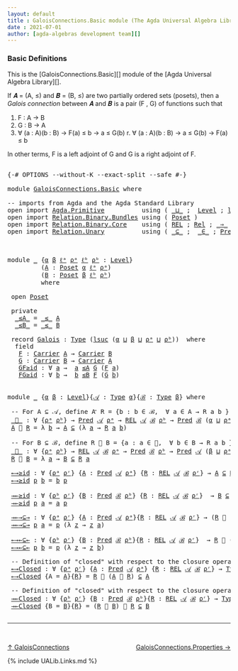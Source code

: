 ```yaml
---
layout: default
title : GaloisConnections.Basic module (The Agda Universal Algebra Library)
date : 2021-07-01
author: [agda-algebras development team][]
---
```


### <a id="basic-definitions">Basic Definitions</a>

This is the [GaloisConnections.Basic][] module of the [Agda Universal Algebra Library][].

If 𝑨 = (A, ≤) and 𝑩 = (B, ≤) are two partially ordered sets (posets), then a
*Galois connection* between 𝑨 and 𝑩 is a pair (F , G) of functions such that

1. F : A → B
2. G : B → A
3. ∀ (a : A)(b : B)  →  F(a) ≤   b   →    a  ≤ G(b)
r. ∀ (a : A)(b : B)  →    a  ≤ G(b)  →  F(a) ≤   b

In other terms, F is a left adjoint of G and G is a right adjoint of F.

<pre class="Agda">

<a id="679" class="Symbol">{-#</a> <a id="683" class="Keyword">OPTIONS</a> <a id="691" class="Pragma">--without-K</a> <a id="703" class="Pragma">--exact-split</a> <a id="717" class="Pragma">--safe</a> <a id="724" class="Symbol">#-}</a>

<a id="729" class="Keyword">module</a> <a id="736" href="GaloisConnections.Basic.html" class="Module">GaloisConnections.Basic</a> <a id="760" class="Keyword">where</a>

<a id="767" class="Comment">-- imports from Agda and the Agda Standard Library</a>
<a id="818" class="Keyword">open</a> <a id="823" class="Keyword">import</a> <a id="830" href="Agda.Primitive.html" class="Module">Agda.Primitive</a>          <a id="854" class="Keyword">using</a> <a id="860" class="Symbol">(</a> <a id="862" href="Agda.Primitive.html#810" class="Primitive Operator">_⊔_</a> <a id="866" class="Symbol">;</a>  <a id="869" href="Agda.Primitive.html#597" class="Postulate">Level</a> <a id="875" class="Symbol">;</a> <a id="877" href="Agda.Primitive.html#780" class="Primitive">lsuc</a><a id="881" class="Symbol">)</a> <a id="883" class="Keyword">renaming</a> <a id="892" class="Symbol">(</a> <a id="894" href="Agda.Primitive.html#326" class="Primitive">Set</a> <a id="898" class="Symbol">to</a> <a id="901" class="Primitive">Type</a> <a id="906" class="Symbol">)</a>
<a id="908" class="Keyword">open</a> <a id="913" class="Keyword">import</a> <a id="920" href="Relation.Binary.Bundles.html" class="Module">Relation.Binary.Bundles</a> <a id="944" class="Keyword">using</a> <a id="950" class="Symbol">(</a> <a id="952" href="Relation.Binary.Bundles.html#3028" class="Record">Poset</a> <a id="958" class="Symbol">)</a>
<a id="960" class="Keyword">open</a> <a id="965" class="Keyword">import</a> <a id="972" href="Relation.Binary.Core.html" class="Module">Relation.Binary.Core</a>    <a id="996" class="Keyword">using</a> <a id="1002" class="Symbol">(</a> <a id="1004" href="Relation.Binary.Core.html#766" class="Function">REL</a> <a id="1008" class="Symbol">;</a> <a id="1010" href="Relation.Binary.Core.html#882" class="Function">Rel</a> <a id="1014" class="Symbol">;</a> <a id="1016" href="Relation.Binary.Core.html#1254" class="Function Operator">_⇒_</a> <a id="1020" class="Symbol">;</a> <a id="1022" href="Relation.Binary.Core.html#1563" class="Function Operator">_Preserves_⟶_</a> <a id="1036" class="Symbol">)</a>
<a id="1038" class="Keyword">open</a> <a id="1043" class="Keyword">import</a> <a id="1050" href="Relation.Unary.html" class="Module">Relation.Unary</a>          <a id="1074" class="Keyword">using</a> <a id="1080" class="Symbol">(</a> <a id="1082" href="Relation.Unary.html#1742" class="Function Operator">_⊆_</a> <a id="1086" class="Symbol">;</a>  <a id="1089" href="Relation.Unary.html#1523" class="Function Operator">_∈_</a> <a id="1093" class="Symbol">;</a> <a id="1095" href="Relation.Unary.html#1101" class="Function">Pred</a>   <a id="1102" class="Symbol">)</a>



<a id="1107" class="Keyword">module</a> <a id="1114" href="GaloisConnections.Basic.html#1114" class="Module">_</a> <a id="1116" class="Symbol">{</a><a id="1117" href="GaloisConnections.Basic.html#1117" class="Bound">α</a> <a id="1119" href="GaloisConnections.Basic.html#1119" class="Bound">β</a> <a id="1121" href="GaloisConnections.Basic.html#1121" class="Bound">ℓᵃ</a> <a id="1124" href="GaloisConnections.Basic.html#1124" class="Bound">ρᵃ</a> <a id="1127" href="GaloisConnections.Basic.html#1127" class="Bound">ℓᵇ</a> <a id="1130" href="GaloisConnections.Basic.html#1130" class="Bound">ρᵇ</a> <a id="1133" class="Symbol">:</a> <a id="1135" href="Agda.Primitive.html#597" class="Postulate">Level</a><a id="1140" class="Symbol">}</a>
         <a id="1151" class="Symbol">(</a><a id="1152" href="GaloisConnections.Basic.html#1152" class="Bound">A</a> <a id="1154" class="Symbol">:</a> <a id="1156" href="Relation.Binary.Bundles.html#3028" class="Record">Poset</a> <a id="1162" href="GaloisConnections.Basic.html#1117" class="Bound">α</a> <a id="1164" href="GaloisConnections.Basic.html#1121" class="Bound">ℓᵃ</a> <a id="1167" href="GaloisConnections.Basic.html#1124" class="Bound">ρᵃ</a><a id="1169" class="Symbol">)</a>
         <a id="1180" class="Symbol">(</a><a id="1181" href="GaloisConnections.Basic.html#1181" class="Bound">B</a> <a id="1183" class="Symbol">:</a> <a id="1185" href="Relation.Binary.Bundles.html#3028" class="Record">Poset</a> <a id="1191" href="GaloisConnections.Basic.html#1119" class="Bound">β</a> <a id="1193" href="GaloisConnections.Basic.html#1127" class="Bound">ℓᵇ</a> <a id="1196" href="GaloisConnections.Basic.html#1130" class="Bound">ρᵇ</a><a id="1198" class="Symbol">)</a>
         <a id="1209" class="Keyword">where</a>

 <a id="1217" class="Keyword">open</a> <a id="1222" href="Relation.Binary.Bundles.html#3028" class="Module">Poset</a>

 <a id="1230" class="Keyword">private</a>
  <a id="1240" href="GaloisConnections.Basic.html#1240" class="Function Operator">_≤A_</a> <a id="1245" class="Symbol">=</a> <a id="1247" href="Relation.Binary.Bundles.html#3167" class="Field Operator">_≤_</a> <a id="1251" href="GaloisConnections.Basic.html#1152" class="Bound">A</a>
  <a id="1255" href="GaloisConnections.Basic.html#1255" class="Function Operator">_≤B_</a> <a id="1260" class="Symbol">=</a> <a id="1262" href="Relation.Binary.Bundles.html#3167" class="Field Operator">_≤_</a> <a id="1266" href="GaloisConnections.Basic.html#1181" class="Bound">B</a>

 <a id="1270" class="Keyword">record</a> <a id="1277" href="GaloisConnections.Basic.html#1277" class="Record">Galois</a> <a id="1284" class="Symbol">:</a> <a id="1286" href="GaloisConnections.Basic.html#901" class="Primitive">Type</a> <a id="1291" class="Symbol">(</a><a id="1292" href="Agda.Primitive.html#780" class="Primitive">lsuc</a> <a id="1297" class="Symbol">(</a><a id="1298" href="GaloisConnections.Basic.html#1117" class="Bound">α</a> <a id="1300" href="Agda.Primitive.html#810" class="Primitive Operator">⊔</a> <a id="1302" href="GaloisConnections.Basic.html#1119" class="Bound">β</a> <a id="1304" href="Agda.Primitive.html#810" class="Primitive Operator">⊔</a> <a id="1306" href="GaloisConnections.Basic.html#1124" class="Bound">ρᵃ</a> <a id="1309" href="Agda.Primitive.html#810" class="Primitive Operator">⊔</a> <a id="1311" href="GaloisConnections.Basic.html#1130" class="Bound">ρᵇ</a><a id="1313" class="Symbol">))</a>  <a id="1317" class="Keyword">where</a>
  <a id="1325" class="Keyword">field</a>
   <a id="1334" href="GaloisConnections.Basic.html#1334" class="Field">F</a> <a id="1336" class="Symbol">:</a> <a id="1338" href="Relation.Binary.Bundles.html#3104" class="Field">Carrier</a> <a id="1346" href="GaloisConnections.Basic.html#1152" class="Bound">A</a> <a id="1348" class="Symbol">→</a> <a id="1350" href="Relation.Binary.Bundles.html#3104" class="Field">Carrier</a> <a id="1358" href="GaloisConnections.Basic.html#1181" class="Bound">B</a>
   <a id="1363" href="GaloisConnections.Basic.html#1363" class="Field">G</a> <a id="1365" class="Symbol">:</a> <a id="1367" href="Relation.Binary.Bundles.html#3104" class="Field">Carrier</a> <a id="1375" href="GaloisConnections.Basic.html#1181" class="Bound">B</a> <a id="1377" class="Symbol">→</a> <a id="1379" href="Relation.Binary.Bundles.html#3104" class="Field">Carrier</a> <a id="1387" href="GaloisConnections.Basic.html#1152" class="Bound">A</a>
   <a id="1392" href="GaloisConnections.Basic.html#1392" class="Field">GF≥id</a> <a id="1398" class="Symbol">:</a> <a id="1400" class="Symbol">∀</a> <a id="1402" href="GaloisConnections.Basic.html#1402" class="Bound">a</a> <a id="1404" class="Symbol">→</a>  <a id="1407" href="GaloisConnections.Basic.html#1402" class="Bound">a</a> <a id="1409" href="GaloisConnections.Basic.html#1240" class="Function Operator">≤A</a> <a id="1412" href="GaloisConnections.Basic.html#1363" class="Field">G</a> <a id="1414" class="Symbol">(</a><a id="1415" href="GaloisConnections.Basic.html#1334" class="Field">F</a> <a id="1417" href="GaloisConnections.Basic.html#1402" class="Bound">a</a><a id="1418" class="Symbol">)</a>
   <a id="1423" href="GaloisConnections.Basic.html#1423" class="Field">FG≥id</a> <a id="1429" class="Symbol">:</a> <a id="1431" class="Symbol">∀</a> <a id="1433" href="GaloisConnections.Basic.html#1433" class="Bound">b</a> <a id="1435" class="Symbol">→</a>  <a id="1438" href="GaloisConnections.Basic.html#1433" class="Bound">b</a> <a id="1440" href="GaloisConnections.Basic.html#1255" class="Function Operator">≤B</a> <a id="1443" href="GaloisConnections.Basic.html#1334" class="Field">F</a> <a id="1445" class="Symbol">(</a><a id="1446" href="GaloisConnections.Basic.html#1363" class="Field">G</a> <a id="1448" href="GaloisConnections.Basic.html#1433" class="Bound">b</a><a id="1449" class="Symbol">)</a>


<a id="1453" class="Keyword">module</a> <a id="1460" href="GaloisConnections.Basic.html#1460" class="Module">_</a> <a id="1462" class="Symbol">{</a><a id="1463" href="GaloisConnections.Basic.html#1463" class="Bound">α</a> <a id="1465" href="GaloisConnections.Basic.html#1465" class="Bound">β</a> <a id="1467" class="Symbol">:</a> <a id="1469" href="Agda.Primitive.html#597" class="Postulate">Level</a><a id="1474" class="Symbol">}{</a><a id="1476" href="GaloisConnections.Basic.html#1476" class="Bound">𝒜</a> <a id="1478" class="Symbol">:</a> <a id="1480" href="GaloisConnections.Basic.html#901" class="Primitive">Type</a> <a id="1485" href="GaloisConnections.Basic.html#1463" class="Bound">α</a><a id="1486" class="Symbol">}{</a><a id="1488" href="GaloisConnections.Basic.html#1488" class="Bound">ℬ</a> <a id="1490" class="Symbol">:</a> <a id="1492" href="GaloisConnections.Basic.html#901" class="Primitive">Type</a> <a id="1497" href="GaloisConnections.Basic.html#1465" class="Bound">β</a><a id="1498" class="Symbol">}</a> <a id="1500" class="Keyword">where</a>

 <a id="1508" class="Comment">-- For A ⊆ 𝒜, define A ⃗ R = {b : b ∈ ℬ,  ∀ a ∈ A → R a b }</a>
 <a id="1569" href="GaloisConnections.Basic.html#1569" class="Function Operator">_⃗_</a> <a id="1573" class="Symbol">:</a> <a id="1575" class="Symbol">∀</a> <a id="1577" class="Symbol">{</a><a id="1578" href="GaloisConnections.Basic.html#1578" class="Bound">ρᵃ</a> <a id="1581" href="GaloisConnections.Basic.html#1581" class="Bound">ρᵇ</a><a id="1583" class="Symbol">}</a> <a id="1585" class="Symbol">→</a> <a id="1587" href="Relation.Unary.html#1101" class="Function">Pred</a> <a id="1592" href="GaloisConnections.Basic.html#1476" class="Bound">𝒜</a> <a id="1594" href="GaloisConnections.Basic.html#1578" class="Bound">ρᵃ</a> <a id="1597" class="Symbol">→</a> <a id="1599" href="Relation.Binary.Core.html#766" class="Function">REL</a> <a id="1603" href="GaloisConnections.Basic.html#1476" class="Bound">𝒜</a> <a id="1605" href="GaloisConnections.Basic.html#1488" class="Bound">ℬ</a> <a id="1607" href="GaloisConnections.Basic.html#1581" class="Bound">ρᵇ</a> <a id="1610" class="Symbol">→</a> <a id="1612" href="Relation.Unary.html#1101" class="Function">Pred</a> <a id="1617" href="GaloisConnections.Basic.html#1488" class="Bound">ℬ</a> <a id="1619" class="Symbol">(</a><a id="1620" href="GaloisConnections.Basic.html#1463" class="Bound">α</a> <a id="1622" href="Agda.Primitive.html#810" class="Primitive Operator">⊔</a> <a id="1624" href="GaloisConnections.Basic.html#1578" class="Bound">ρᵃ</a> <a id="1627" href="Agda.Primitive.html#810" class="Primitive Operator">⊔</a> <a id="1629" href="GaloisConnections.Basic.html#1581" class="Bound">ρᵇ</a><a id="1631" class="Symbol">)</a>
 <a id="1634" href="GaloisConnections.Basic.html#1634" class="Bound">A</a> <a id="1636" href="GaloisConnections.Basic.html#1569" class="Function Operator">⃗</a> <a id="1638" href="GaloisConnections.Basic.html#1638" class="Bound">R</a> <a id="1640" class="Symbol">=</a> <a id="1642" class="Symbol">λ</a> <a id="1644" href="GaloisConnections.Basic.html#1644" class="Bound">b</a> <a id="1646" class="Symbol">→</a> <a id="1648" href="GaloisConnections.Basic.html#1634" class="Bound">A</a> <a id="1650" href="Relation.Unary.html#1742" class="Function Operator">⊆</a> <a id="1652" class="Symbol">(λ</a> <a id="1655" href="GaloisConnections.Basic.html#1655" class="Bound">a</a> <a id="1657" class="Symbol">→</a> <a id="1659" href="GaloisConnections.Basic.html#1638" class="Bound">R</a> <a id="1661" href="GaloisConnections.Basic.html#1655" class="Bound">a</a> <a id="1663" href="GaloisConnections.Basic.html#1644" class="Bound">b</a><a id="1664" class="Symbol">)</a>

 <a id="1668" class="Comment">-- For B ⊆ ℬ, define R ⃖ B = {a : a ∈ 𝒜,  ∀ b ∈ B → R a b }</a>
 <a id="1729" href="GaloisConnections.Basic.html#1729" class="Function Operator">_⃖_</a> <a id="1733" class="Symbol">:</a> <a id="1735" class="Symbol">∀</a> <a id="1737" class="Symbol">{</a><a id="1738" href="GaloisConnections.Basic.html#1738" class="Bound">ρᵃ</a> <a id="1741" href="GaloisConnections.Basic.html#1741" class="Bound">ρᵇ</a><a id="1743" class="Symbol">}</a> <a id="1745" class="Symbol">→</a> <a id="1747" href="Relation.Binary.Core.html#766" class="Function">REL</a> <a id="1751" href="GaloisConnections.Basic.html#1476" class="Bound">𝒜</a> <a id="1753" href="GaloisConnections.Basic.html#1488" class="Bound">ℬ</a> <a id="1755" href="GaloisConnections.Basic.html#1738" class="Bound">ρᵃ</a> <a id="1758" class="Symbol">→</a> <a id="1760" href="Relation.Unary.html#1101" class="Function">Pred</a> <a id="1765" href="GaloisConnections.Basic.html#1488" class="Bound">ℬ</a> <a id="1767" href="GaloisConnections.Basic.html#1741" class="Bound">ρᵇ</a> <a id="1770" class="Symbol">→</a> <a id="1772" href="Relation.Unary.html#1101" class="Function">Pred</a> <a id="1777" href="GaloisConnections.Basic.html#1476" class="Bound">𝒜</a> <a id="1779" class="Symbol">(</a><a id="1780" href="GaloisConnections.Basic.html#1465" class="Bound">β</a> <a id="1782" href="Agda.Primitive.html#810" class="Primitive Operator">⊔</a> <a id="1784" href="GaloisConnections.Basic.html#1738" class="Bound">ρᵃ</a> <a id="1787" href="Agda.Primitive.html#810" class="Primitive Operator">⊔</a> <a id="1789" href="GaloisConnections.Basic.html#1741" class="Bound">ρᵇ</a><a id="1791" class="Symbol">)</a>
 <a id="1794" href="GaloisConnections.Basic.html#1794" class="Bound">R</a> <a id="1796" href="GaloisConnections.Basic.html#1729" class="Function Operator">⃖</a> <a id="1798" href="GaloisConnections.Basic.html#1798" class="Bound">B</a> <a id="1800" class="Symbol">=</a> <a id="1802" class="Symbol">λ</a> <a id="1804" href="GaloisConnections.Basic.html#1804" class="Bound">a</a> <a id="1806" class="Symbol">→</a> <a id="1808" href="GaloisConnections.Basic.html#1798" class="Bound">B</a> <a id="1810" href="Relation.Unary.html#1742" class="Function Operator">⊆</a> <a id="1812" href="GaloisConnections.Basic.html#1794" class="Bound">R</a> <a id="1814" href="GaloisConnections.Basic.html#1804" class="Bound">a</a>

 <a id="1818" href="GaloisConnections.Basic.html#1818" class="Function">←→≥id</a> <a id="1824" class="Symbol">:</a> <a id="1826" class="Symbol">∀</a> <a id="1828" class="Symbol">{</a><a id="1829" href="GaloisConnections.Basic.html#1829" class="Bound">ρᵃ</a> <a id="1832" href="GaloisConnections.Basic.html#1832" class="Bound">ρʳ</a><a id="1834" class="Symbol">}</a> <a id="1836" class="Symbol">{</a><a id="1837" href="GaloisConnections.Basic.html#1837" class="Bound">A</a> <a id="1839" class="Symbol">:</a> <a id="1841" href="Relation.Unary.html#1101" class="Function">Pred</a> <a id="1846" href="GaloisConnections.Basic.html#1476" class="Bound">𝒜</a> <a id="1848" href="GaloisConnections.Basic.html#1829" class="Bound">ρᵃ</a><a id="1850" class="Symbol">}</a> <a id="1852" class="Symbol">{</a><a id="1853" href="GaloisConnections.Basic.html#1853" class="Bound">R</a> <a id="1855" class="Symbol">:</a> <a id="1857" href="Relation.Binary.Core.html#766" class="Function">REL</a> <a id="1861" href="GaloisConnections.Basic.html#1476" class="Bound">𝒜</a> <a id="1863" href="GaloisConnections.Basic.html#1488" class="Bound">ℬ</a> <a id="1865" href="GaloisConnections.Basic.html#1832" class="Bound">ρʳ</a><a id="1867" class="Symbol">}</a> <a id="1869" class="Symbol">→</a> <a id="1871" href="GaloisConnections.Basic.html#1837" class="Bound">A</a> <a id="1873" href="Relation.Unary.html#1742" class="Function Operator">⊆</a> <a id="1875" href="GaloisConnections.Basic.html#1853" class="Bound">R</a> <a id="1877" href="GaloisConnections.Basic.html#1729" class="Function Operator">⃖</a> <a id="1879" class="Symbol">(</a><a id="1880" href="GaloisConnections.Basic.html#1837" class="Bound">A</a> <a id="1882" href="GaloisConnections.Basic.html#1569" class="Function Operator">⃗</a> <a id="1884" href="GaloisConnections.Basic.html#1853" class="Bound">R</a><a id="1885" class="Symbol">)</a>
 <a id="1888" href="GaloisConnections.Basic.html#1818" class="Function">←→≥id</a> <a id="1894" href="GaloisConnections.Basic.html#1894" class="Bound">p</a> <a id="1896" href="GaloisConnections.Basic.html#1896" class="Bound">b</a> <a id="1898" class="Symbol">=</a> <a id="1900" href="GaloisConnections.Basic.html#1896" class="Bound">b</a> <a id="1902" href="GaloisConnections.Basic.html#1894" class="Bound">p</a>

 <a id="1906" href="GaloisConnections.Basic.html#1906" class="Function">→←≥id</a> <a id="1912" class="Symbol">:</a> <a id="1914" class="Symbol">∀</a> <a id="1916" class="Symbol">{</a><a id="1917" href="GaloisConnections.Basic.html#1917" class="Bound">ρᵇ</a> <a id="1920" href="GaloisConnections.Basic.html#1920" class="Bound">ρʳ</a><a id="1922" class="Symbol">}</a> <a id="1924" class="Symbol">{</a><a id="1925" href="GaloisConnections.Basic.html#1925" class="Bound">B</a> <a id="1927" class="Symbol">:</a> <a id="1929" href="Relation.Unary.html#1101" class="Function">Pred</a> <a id="1934" href="GaloisConnections.Basic.html#1488" class="Bound">ℬ</a> <a id="1936" href="GaloisConnections.Basic.html#1917" class="Bound">ρᵇ</a><a id="1938" class="Symbol">}</a> <a id="1940" class="Symbol">{</a><a id="1941" href="GaloisConnections.Basic.html#1941" class="Bound">R</a> <a id="1943" class="Symbol">:</a> <a id="1945" href="Relation.Binary.Core.html#766" class="Function">REL</a> <a id="1949" href="GaloisConnections.Basic.html#1476" class="Bound">𝒜</a> <a id="1951" href="GaloisConnections.Basic.html#1488" class="Bound">ℬ</a> <a id="1953" href="GaloisConnections.Basic.html#1920" class="Bound">ρʳ</a><a id="1955" class="Symbol">}</a>  <a id="1958" class="Symbol">→</a> <a id="1960" href="GaloisConnections.Basic.html#1925" class="Bound">B</a> <a id="1962" href="Relation.Unary.html#1742" class="Function Operator">⊆</a> <a id="1964" class="Symbol">(</a><a id="1965" href="GaloisConnections.Basic.html#1941" class="Bound">R</a> <a id="1967" href="GaloisConnections.Basic.html#1729" class="Function Operator">⃖</a> <a id="1969" href="GaloisConnections.Basic.html#1925" class="Bound">B</a><a id="1970" class="Symbol">)</a> <a id="1972" href="GaloisConnections.Basic.html#1569" class="Function Operator">⃗</a> <a id="1974" href="GaloisConnections.Basic.html#1941" class="Bound">R</a>
 <a id="1977" href="GaloisConnections.Basic.html#1906" class="Function">→←≥id</a> <a id="1983" href="GaloisConnections.Basic.html#1983" class="Bound">p</a> <a id="1985" href="GaloisConnections.Basic.html#1985" class="Bound">a</a> <a id="1987" class="Symbol">=</a> <a id="1989" href="GaloisConnections.Basic.html#1985" class="Bound">a</a> <a id="1991" href="GaloisConnections.Basic.html#1983" class="Bound">p</a>

 <a id="1995" href="GaloisConnections.Basic.html#1995" class="Function">→←→⊆→</a> <a id="2001" class="Symbol">:</a> <a id="2003" class="Symbol">∀</a> <a id="2005" class="Symbol">{</a><a id="2006" href="GaloisConnections.Basic.html#2006" class="Bound">ρᵃ</a> <a id="2009" href="GaloisConnections.Basic.html#2009" class="Bound">ρʳ</a><a id="2011" class="Symbol">}</a> <a id="2013" class="Symbol">{</a><a id="2014" href="GaloisConnections.Basic.html#2014" class="Bound">A</a> <a id="2016" class="Symbol">:</a> <a id="2018" href="Relation.Unary.html#1101" class="Function">Pred</a> <a id="2023" href="GaloisConnections.Basic.html#1476" class="Bound">𝒜</a> <a id="2025" href="GaloisConnections.Basic.html#2006" class="Bound">ρᵃ</a><a id="2027" class="Symbol">}{</a><a id="2029" href="GaloisConnections.Basic.html#2029" class="Bound">R</a> <a id="2031" class="Symbol">:</a> <a id="2033" href="Relation.Binary.Core.html#766" class="Function">REL</a> <a id="2037" href="GaloisConnections.Basic.html#1476" class="Bound">𝒜</a> <a id="2039" href="GaloisConnections.Basic.html#1488" class="Bound">ℬ</a> <a id="2041" href="GaloisConnections.Basic.html#2009" class="Bound">ρʳ</a><a id="2043" class="Symbol">}</a> <a id="2045" class="Symbol">→</a> <a id="2047" class="Symbol">(</a><a id="2048" href="GaloisConnections.Basic.html#2029" class="Bound">R</a> <a id="2050" href="GaloisConnections.Basic.html#1729" class="Function Operator">⃖</a> <a id="2052" class="Symbol">(</a><a id="2053" href="GaloisConnections.Basic.html#2014" class="Bound">A</a> <a id="2055" href="GaloisConnections.Basic.html#1569" class="Function Operator">⃗</a> <a id="2057" href="GaloisConnections.Basic.html#2029" class="Bound">R</a><a id="2058" class="Symbol">))</a> <a id="2061" href="GaloisConnections.Basic.html#1569" class="Function Operator">⃗</a> <a id="2063" href="GaloisConnections.Basic.html#2029" class="Bound">R</a> <a id="2065" href="Relation.Unary.html#1742" class="Function Operator">⊆</a> <a id="2067" href="GaloisConnections.Basic.html#2014" class="Bound">A</a> <a id="2069" href="GaloisConnections.Basic.html#1569" class="Function Operator">⃗</a> <a id="2071" href="GaloisConnections.Basic.html#2029" class="Bound">R</a>
 <a id="2074" href="GaloisConnections.Basic.html#1995" class="Function">→←→⊆→</a> <a id="2080" href="GaloisConnections.Basic.html#2080" class="Bound">p</a> <a id="2082" href="GaloisConnections.Basic.html#2082" class="Bound">a</a> <a id="2084" class="Symbol">=</a> <a id="2086" href="GaloisConnections.Basic.html#2080" class="Bound">p</a> <a id="2088" class="Symbol">(λ</a> <a id="2091" href="GaloisConnections.Basic.html#2091" class="Bound">z</a> <a id="2093" class="Symbol">→</a> <a id="2095" href="GaloisConnections.Basic.html#2091" class="Bound">z</a> <a id="2097" href="GaloisConnections.Basic.html#2082" class="Bound">a</a><a id="2098" class="Symbol">)</a>

 <a id="2102" href="GaloisConnections.Basic.html#2102" class="Function">←→←⊆←</a> <a id="2108" class="Symbol">:</a> <a id="2110" class="Symbol">∀</a> <a id="2112" class="Symbol">{</a><a id="2113" href="GaloisConnections.Basic.html#2113" class="Bound">ρᵇ</a> <a id="2116" href="GaloisConnections.Basic.html#2116" class="Bound">ρʳ</a><a id="2118" class="Symbol">}</a> <a id="2120" class="Symbol">{</a><a id="2121" href="GaloisConnections.Basic.html#2121" class="Bound">B</a> <a id="2123" class="Symbol">:</a> <a id="2125" href="Relation.Unary.html#1101" class="Function">Pred</a> <a id="2130" href="GaloisConnections.Basic.html#1488" class="Bound">ℬ</a> <a id="2132" href="GaloisConnections.Basic.html#2113" class="Bound">ρᵇ</a><a id="2134" class="Symbol">}{</a><a id="2136" href="GaloisConnections.Basic.html#2136" class="Bound">R</a> <a id="2138" class="Symbol">:</a> <a id="2140" href="Relation.Binary.Core.html#766" class="Function">REL</a> <a id="2144" href="GaloisConnections.Basic.html#1476" class="Bound">𝒜</a> <a id="2146" href="GaloisConnections.Basic.html#1488" class="Bound">ℬ</a> <a id="2148" href="GaloisConnections.Basic.html#2116" class="Bound">ρʳ</a><a id="2150" class="Symbol">}</a>  <a id="2153" class="Symbol">→</a> <a id="2155" href="GaloisConnections.Basic.html#2136" class="Bound">R</a> <a id="2157" href="GaloisConnections.Basic.html#1729" class="Function Operator">⃖</a> <a id="2159" class="Symbol">((</a><a id="2161" href="GaloisConnections.Basic.html#2136" class="Bound">R</a> <a id="2163" href="GaloisConnections.Basic.html#1729" class="Function Operator">⃖</a> <a id="2165" href="GaloisConnections.Basic.html#2121" class="Bound">B</a><a id="2166" class="Symbol">)</a> <a id="2168" href="GaloisConnections.Basic.html#1569" class="Function Operator">⃗</a> <a id="2170" href="GaloisConnections.Basic.html#2136" class="Bound">R</a><a id="2171" class="Symbol">)</a> <a id="2173" href="Relation.Unary.html#1742" class="Function Operator">⊆</a> <a id="2175" href="GaloisConnections.Basic.html#2136" class="Bound">R</a> <a id="2177" href="GaloisConnections.Basic.html#1729" class="Function Operator">⃖</a> <a id="2179" href="GaloisConnections.Basic.html#2121" class="Bound">B</a>
 <a id="2182" href="GaloisConnections.Basic.html#2102" class="Function">←→←⊆←</a> <a id="2188" href="GaloisConnections.Basic.html#2188" class="Bound">p</a> <a id="2190" href="GaloisConnections.Basic.html#2190" class="Bound">b</a> <a id="2192" class="Symbol">=</a> <a id="2194" href="GaloisConnections.Basic.html#2188" class="Bound">p</a> <a id="2196" class="Symbol">(λ</a> <a id="2199" href="GaloisConnections.Basic.html#2199" class="Bound">z</a> <a id="2201" class="Symbol">→</a> <a id="2203" href="GaloisConnections.Basic.html#2199" class="Bound">z</a> <a id="2205" href="GaloisConnections.Basic.html#2190" class="Bound">b</a><a id="2206" class="Symbol">)</a>

 <a id="2210" class="Comment">-- Definition of &quot;closed&quot; with respect to the closure operator λ A → R ⃖ (A ⃗ R)</a>
 <a id="2292" href="GaloisConnections.Basic.html#2292" class="Function">←→Closed</a> <a id="2301" class="Symbol">:</a> <a id="2303" class="Symbol">∀</a> <a id="2305" class="Symbol">{</a><a id="2306" href="GaloisConnections.Basic.html#2306" class="Bound">ρᵃ</a> <a id="2309" href="GaloisConnections.Basic.html#2309" class="Bound">ρʳ</a><a id="2311" class="Symbol">}</a> <a id="2313" class="Symbol">{</a><a id="2314" href="GaloisConnections.Basic.html#2314" class="Bound">A</a> <a id="2316" class="Symbol">:</a> <a id="2318" href="Relation.Unary.html#1101" class="Function">Pred</a> <a id="2323" href="GaloisConnections.Basic.html#1476" class="Bound">𝒜</a> <a id="2325" href="GaloisConnections.Basic.html#2306" class="Bound">ρᵃ</a><a id="2327" class="Symbol">}</a> <a id="2329" class="Symbol">{</a><a id="2330" href="GaloisConnections.Basic.html#2330" class="Bound">R</a> <a id="2332" class="Symbol">:</a> <a id="2334" href="Relation.Binary.Core.html#766" class="Function">REL</a> <a id="2338" href="GaloisConnections.Basic.html#1476" class="Bound">𝒜</a> <a id="2340" href="GaloisConnections.Basic.html#1488" class="Bound">ℬ</a> <a id="2342" href="GaloisConnections.Basic.html#2309" class="Bound">ρʳ</a><a id="2344" class="Symbol">}</a> <a id="2346" class="Symbol">→</a> <a id="2348" href="GaloisConnections.Basic.html#901" class="Primitive">Type</a> <a id="2353" class="Symbol">_</a>
 <a id="2356" href="GaloisConnections.Basic.html#2292" class="Function">←→Closed</a> <a id="2365" class="Symbol">{</a><a id="2366" class="Argument">A</a> <a id="2368" class="Symbol">=</a> <a id="2370" href="GaloisConnections.Basic.html#2370" class="Bound">A</a><a id="2371" class="Symbol">}{</a><a id="2373" href="GaloisConnections.Basic.html#2373" class="Bound">R</a><a id="2374" class="Symbol">}</a> <a id="2376" class="Symbol">=</a> <a id="2378" href="GaloisConnections.Basic.html#2373" class="Bound">R</a> <a id="2380" href="GaloisConnections.Basic.html#1729" class="Function Operator">⃖</a> <a id="2382" class="Symbol">(</a><a id="2383" href="GaloisConnections.Basic.html#2370" class="Bound">A</a> <a id="2385" href="GaloisConnections.Basic.html#1569" class="Function Operator">⃗</a> <a id="2387" href="GaloisConnections.Basic.html#2373" class="Bound">R</a><a id="2388" class="Symbol">)</a> <a id="2390" href="Relation.Unary.html#1742" class="Function Operator">⊆</a> <a id="2392" href="GaloisConnections.Basic.html#2370" class="Bound">A</a>

 <a id="2396" class="Comment">-- Definition of &quot;closed&quot; with respect to the closure operator λ B → (R ⃖ B) ⃗ R</a>
 <a id="2478" href="GaloisConnections.Basic.html#2478" class="Function">→←Closed</a> <a id="2487" class="Symbol">:</a> <a id="2489" class="Symbol">∀</a> <a id="2491" class="Symbol">{</a><a id="2492" href="GaloisConnections.Basic.html#2492" class="Bound">ρᵇ</a> <a id="2495" href="GaloisConnections.Basic.html#2495" class="Bound">ρʳ</a><a id="2497" class="Symbol">}</a> <a id="2499" class="Symbol">{</a><a id="2500" href="GaloisConnections.Basic.html#2500" class="Bound">B</a> <a id="2502" class="Symbol">:</a> <a id="2504" href="Relation.Unary.html#1101" class="Function">Pred</a> <a id="2509" href="GaloisConnections.Basic.html#1488" class="Bound">ℬ</a> <a id="2511" href="GaloisConnections.Basic.html#2492" class="Bound">ρᵇ</a><a id="2513" class="Symbol">}{</a><a id="2515" href="GaloisConnections.Basic.html#2515" class="Bound">R</a> <a id="2517" class="Symbol">:</a> <a id="2519" href="Relation.Binary.Core.html#766" class="Function">REL</a> <a id="2523" href="GaloisConnections.Basic.html#1476" class="Bound">𝒜</a> <a id="2525" href="GaloisConnections.Basic.html#1488" class="Bound">ℬ</a> <a id="2527" href="GaloisConnections.Basic.html#2495" class="Bound">ρʳ</a><a id="2529" class="Symbol">}</a> <a id="2531" class="Symbol">→</a> <a id="2533" href="GaloisConnections.Basic.html#901" class="Primitive">Type</a> <a id="2538" class="Symbol">_</a>
 <a id="2541" href="GaloisConnections.Basic.html#2478" class="Function">→←Closed</a> <a id="2550" class="Symbol">{</a><a id="2551" class="Argument">B</a> <a id="2553" class="Symbol">=</a> <a id="2555" href="GaloisConnections.Basic.html#2555" class="Bound">B</a><a id="2556" class="Symbol">}{</a><a id="2558" href="GaloisConnections.Basic.html#2558" class="Bound">R</a><a id="2559" class="Symbol">}</a> <a id="2561" class="Symbol">=</a> <a id="2563" class="Symbol">(</a><a id="2564" href="GaloisConnections.Basic.html#2558" class="Bound">R</a> <a id="2566" href="GaloisConnections.Basic.html#1729" class="Function Operator">⃖</a> <a id="2568" href="GaloisConnections.Basic.html#2555" class="Bound">B</a><a id="2569" class="Symbol">)</a> <a id="2571" href="GaloisConnections.Basic.html#1569" class="Function Operator">⃗</a> <a id="2573" href="GaloisConnections.Basic.html#2558" class="Bound">R</a> <a id="2575" href="Relation.Unary.html#1742" class="Function Operator">⊆</a> <a id="2577" href="GaloisConnections.Basic.html#2555" class="Bound">B</a>

</pre>


--------------------------------------

<br>

[↑ GaloisConnections](GaloisConnections.html)
<span style="float:right;">[GaloisConnections.Properties →](GaloisConnections.Properties.html)</span>

{% include UALib.Links.md %}

[agda-algebras development team]: https://github.com/ualib/agda-algebras#the-agda-algebras-development-team








